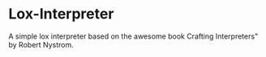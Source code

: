# Lox-Interpreter
A simple lox interpreter based on the awesome book Crafting Interpreters" by Robert Nystrom.

